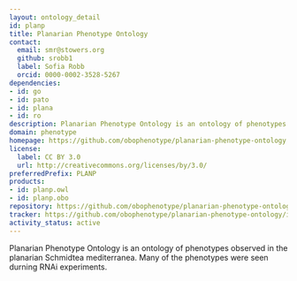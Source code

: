 ```yaml
---
layout: ontology_detail
id: planp
title: Planarian Phenotype Ontology
contact:
  email: smr@stowers.org
  github: srobb1
  label: Sofia Robb
  orcid: 0000-0002-3528-5267
dependencies:
- id: go
- id: pato
- id: plana
- id: ro
description: Planarian Phenotype Ontology is an ontology of phenotypes observed in the planarian Schmidtea mediterranea.
domain: phenotype
homepage: https://github.com/obophenotype/planarian-phenotype-ontology
license:
  label: CC BY 3.0
  url: http://creativecommons.org/licenses/by/3.0/
preferredPrefix: PLANP
products:
- id: planp.owl
- id: planp.obo
repository: https://github.com/obophenotype/planarian-phenotype-ontology
tracker: https://github.com/obophenotype/planarian-phenotype-ontology/issues
activity_status: active
---
```


Planarian Phenotype Ontology is an ontology of phenotypes observed in the planarian Schmidtea mediterranea. Many of the phenotypes were seen durning RNAi experiments.

